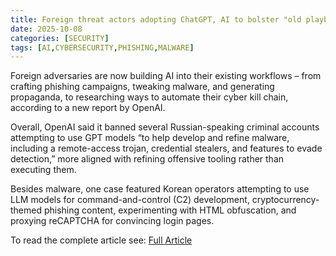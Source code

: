 ```yaml
---
title: Foreign threat actors adopting ChatGPT, AI to bolster "old playbook" of attacks, OpenAI finds
date: 2025-10-08
categories: [SECURITY]
tags: [AI,CYBERSECURITY,PHISHING,MALWARE]
---
```


Foreign adversaries are now building AI into their existing workflows – from crafting phishing campaigns, tweaking malware, and generating propaganda, to researching ways to automate their cyber kill chain, according to a new report by OpenAI.

Overall, OpenAI said it banned several Russian-speaking criminal accounts attempting to use GPT models “to help develop and refine malware, including a remote-access trojan, credential stealers, and features to evade detection,” more aligned with refining offensive tooling rather than executing them.

Besides malware, one case featured Korean operators attempting to use LLM models for command-and-control (C2) development, cryptocurrency-themed phishing content, experimenting with HTML obfuscation, and proxying reCAPTCHA for convincing login pages.

To read the complete article see: [Full Article](https://cybernews.com/security/openai-report-foreign-threat-actors-use-ai-tools-chatgpt-for-attacks/) 